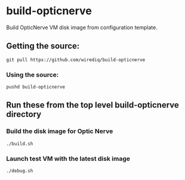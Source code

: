 # build-opticnerve

Build OpticNerve VM disk image from configuration template.

## Getting the source:
`git pull https://github.com/wirediq/build-opticnerve`

### Using the source:

`pushd build-opticnerve`

## Run these from the top level build-opticnerve directory

### Build the disk image for Optic Nerve
`./build.sh`

### Launch test VM with the latest disk image
`./debug.sh`
